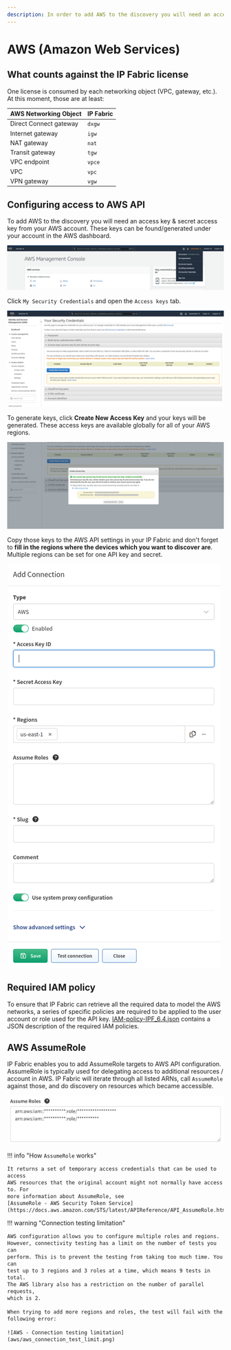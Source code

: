 ```yaml
---
description: In order to add AWS to the discovery you will need an access key & secret access key from your AWS account.
---
```


# AWS (Amazon Web Services)

## What counts against the IP Fabric license

One license is consumed by each networking object (VPC, gateway, etc.). At this moment, those are at least:

| AWS Networking Object  | IP Fabric |
| ---------------------- | --------- |
| Direct Connect gateway | `dxgw`    |
| Internet gateway       | `igw`     |
| NAT gateway            | `nat`     |
| Transit gateway        | `tgw`     |
| VPC endpoint           | `vpce`    |
| VPC                    | `vpc`     |
| VPN gateway            | `vgw`     |

## Configuring access to AWS API

To add AWS to the discovery you will need an access key & secret access key from your AWS account. These keys can be found/generated under your account in the AWS
dashboard.

![AWS Management Console](aws/aws-management-console.png)

Click `My Security Credentials` and open the `Access keys` tab.

![AWS - Your Security Credentials](aws/aws-your-security-credentials.png)

To generate keys, click **Create New Access Key** and your keys will be
generated. These access keys are available globally for all of your AWS
regions.

![AWS - Create Access Key](aws/aws-create-access-key.png)

Copy those keys to the AWS API settings in your IP Fabric and don't
forget to **fill in the regions where the devices which you want to discover
are**. Multiple regions can be set for one API key and secret.

![Add Connection](aws/aws-vendor-api.png)

## Required IAM policy

To ensure that IP Fabric can retrieve all the required data to model the
AWS networks, a series of specific policies are required to be applied
to the user account or role used for the API key. [IAM-policy-IPF_6.4.json](aws/IAM-policy-IPF_6.4.json)
contains a JSON description of the required IAM policies.

## AWS AssumeRole

IP Fabric enables you to add AssumeRole targets to AWS API configuration. AssumeRole is typically used for delegating access to additional resources / account in AWS. IP Fabric will iterate through all listed ARNs, call `AssumeRole` against those, and do discovery on resources which became accessible.

![Add Connection With AssumeRole](aws/aws-assumerole.png)

!!! info "How `AssumeRole` works"

    It returns a set of temporary access credentials that can be used to access
    AWS resources that the original account might not normally have access to. For
    more information about AssumeRole, see
    [AssumeRole - AWS Security Token Service](https://docs.aws.amazon.com/STS/latest/APIReference/API_AssumeRole.html).

!!! warning "Connection testing limitation"

    AWS configuration allows you to configure multiple roles and regions.
    However, connectivity testing has a limit on the number of tests you can
    perform. This is to prevent the testing from taking too much time. You can
    test up to 3 regions and 3 roles at a time, which means 9 tests in total.
    The AWS library also has a restriction on the number of parallel requests,
    which is 2.

    When trying to add more regions and roles, the test will fail with the
    following error:

    ![AWS - Connection testing limitation](aws/aws_connection_test_limit.png)
